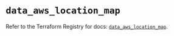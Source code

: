 # `data_aws_location_map`

Refer to the Terraform Registry for docs: [`data_aws_location_map`](https://registry.terraform.io/providers/hashicorp/aws/6.8.0/docs/data-sources/location_map).
